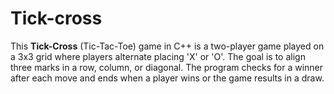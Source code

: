 # Tick-cross
 This  **Tick-Cross** (Tic-Tac-Toe) game in C++ is a two-player game played on a 3x3 grid where players alternate placing 'X' or 'O'. The goal is to align three marks in a row, column, or diagonal. The program checks for a winner after each move and ends when a player wins or the game results in a draw.
